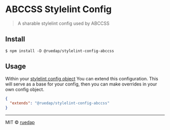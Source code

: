 # ABCCSS Stylelint Config

> A sharable stylelint config used by ABCCSS

## Install

```
$ npm install -D @ruedap/stylelint-config-abccss
```

## Usage

Within your [stylelint config object](http://stylelint.io/user-guide/configuration/#extends) You can extend this configuration. This will serve as a base for your config, then you can make overrides in your own config object.

```json
{
  "extends": "@ruedap/stylelint-config-abccss"
}
```

---

MIT © [ruedap](https://github.com/ruedap)
